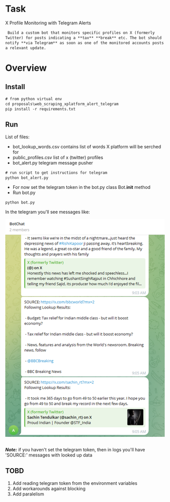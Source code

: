 # Task
X Profile Monitoring with Telegram Alerts
```
 Build a custom bot that monitors specific profiles on X (formerly Twitter) for posts indicating a **tax** **break** etc. The bot should notify **via Telegram** as soon as one of the monitored accounts posts a relevant update.
```

# Overview

## Install
```
# from python virtual env
cd proposals\web_scraping_xplatform_alert_telegram
pip install -r requirements.txt
```

## Run
List of files:
- bot_lookup_words.csv contains list of words X platform will be serched for
- public_profiles.csv list of x (twitter) profiles
- bot_alert.py telegram message pusher
```
# run script to get instructions for telegram
python bot_alert.py
```
- For now set the telegram token in the bot.py class Bot.__init__ method
- Run bot.py
```
python bot.py
```
In the telegram you'll see messages like:

![Alert in the telegram](bot.png)

##
_**Note:**_ if you haven't set the telegram token, then in logs you'll have 'SOURCE:' messages with looked up data

## TOBD
1. Add reading telegram token from the environment variables
2. Add workarounds against blocking
3. Add paralelism